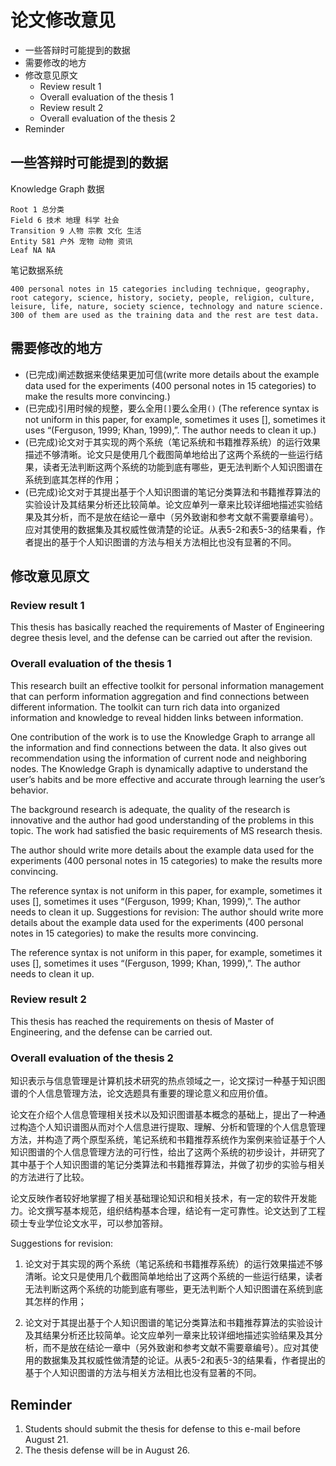 # 论文修改意见

<!-- MarkdownTOC -->

- 一些答辩时可能提到的数据
- 需要修改的地方
- 修改意见原文
    - Review result 1
    - Overall evaluation of the thesis 1
    - Review result 2
    - Overall evaluation of the thesis 2
- Reminder

<!-- /MarkdownTOC -->

## 一些答辩时可能提到的数据

Knowledge Graph 数据

    Root 1 总分类
    Field 6 技术 地理 科学 社会
    Transition 9 人物 宗教 文化 生活
    Entity 581 户外 宠物 动物 资讯
    Leaf NA NA

笔记数据系统

    400 personal notes in 15 categories including technique, geography, root category, science, history, society, people, religion, culture, leisure, life, nature, society science, technology and nature science. 300 of them are used as the training data and the rest are test data.


## 需要修改的地方

+ (已完成)阐述数据来使结果更加可信(write more details about the example data used for the experiments (400 personal notes in 15 categories) to make the results more convincing.)
+ (已完成)引用时候的规整，要么全用`[]`要么全用`()` (The reference syntax is not uniform in this paper, for example, sometimes it uses [], sometimes it uses “(Ferguson, 1999; Khan, 1999),”. The author needs to clean it up.)
+ (已完成)论文对于其实现的两个系统（笔记系统和书籍推荐系统）的运行效果描述不够清晰。论文只是使用几个截图简单地给出了这两个系统的一些运行结果，读者无法判断这两个系统的功能到底有哪些，更无法判断个人知识图谱在系统到底其怎样的作用；
+ (已完成)论文对于其提出基于个人知识图谱的笔记分类算法和书籍推荐算法的实验设计及其结果分析还比较简单。论文应单列一章来比较详细地描述实验结果及其分析，而不是放在结论一章中（另外致谢和参考文献不需要章编号）。应对其使用的数据集及其权威性做清楚的论证。从表5-2和表5-3的结果看，作者提出的基于个人知识图谱的方法与相关方法相比也没有显著的不同。


## 修改意见原文

### Review result 1

This thesis has basically reached the requirements of Master of Engineering degree thesis level, and the defense can be carried out after the revision.

### Overall evaluation of the thesis 1

This research built an effective toolkit for personal information management that can perform information aggregation and find connections between different information. The toolkit can turn rich data into organized information and knowledge to reveal hidden links between information.

One contribution of the work is to use the Knowledge Graph to arrange all the information and find connections between the data. It also gives out recommendation using the information of current node and neighboring nodes. The Knowledge Graph is dynamically adaptive to understand the user’s habits and be more effective and accurate through learning the user’s behavior.

The background research is adequate, the quality of the research is innovative and the author had good understanding of the problems in this topic. The work had satisfied the basic requirements of MS research thesis.

The author should write more details about the example data used for the experiments (400 personal notes in 15 categories) to make the results more convincing.

The reference syntax is not uniform in this paper, for example, sometimes it uses [], sometimes it uses “(Ferguson, 1999; Khan, 1999),”. The author needs to clean it up.
Suggestions for revision:
The author should write more details about the example data used for the experiments (400 personal notes in 15 categories) to make the results more convincing.

The reference syntax is not uniform in this paper, for example, sometimes it uses [], sometimes it uses “(Ferguson, 1999; Khan, 1999),”. The author needs to clean it up.

### Review result 2

This thesis has reached the requirements on thesis of Master of Engineering, and the defense can be carried out.

### Overall evaluation of the thesis 2

知识表示与信息管理是计算机技术研究的热点领域之一，论文探讨一种基于知识图谱的个人信息管理方法，论文选题具有重要的理论意义和应用价值。

论文在介绍个人信息管理相关技术以及知识图谱基本概念的基础上，提出了一种通过构造个人知识谱图从而对个人信息进行提取、理解、分析和管理的个人信息管理方法，并构造了两个原型系统，笔记系统和书籍推荐系统作为案例来验证基于个人知识图谱的个人信息管理方法的可行性，给出了这两个系统的初步设计，并研究了其中基于个人知识图谱的笔记分类算法和书籍推荐算法，并做了初步的实验与相关的方法进行了比较。

论文反映作者较好地掌握了相关基础理论知识和相关技术，有一定的软件开发能力。论文撰写基本规范，组织结构基本合理，结论有一定可靠性。论文达到了工程硕士专业学位论文水平，可以参加答辩。

Suggestions for revision:

1. 论文对于其实现的两个系统（笔记系统和书籍推荐系统）的运行效果描述不够清晰。论文只是使用几个截图简单地给出了这两个系统的一些运行结果，读者无法判断这两个系统的功能到底有哪些，更无法判断个人知识图谱在系统到底其怎样的作用；

2. 论文对于其提出基于个人知识图谱的笔记分类算法和书籍推荐算法的实验设计及其结果分析还比较简单。论文应单列一章来比较详细地描述实验结果及其分析，而不是放在结论一章中（另外致谢和参考文献不需要章编号）。应对其使用的数据集及其权威性做清楚的论证。从表5-2和表5-3的结果看，作者提出的基于个人知识图谱的方法与相关方法相比也没有显著的不同。

## Reminder

1. Students should submit the thesis for defense to this e-mail before August 21.
2. The thesis defense will be in August 26.

